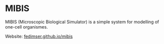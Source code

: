 # MIBIS

MIBIS (Microscopic Biological Simulator) is a simple system for modelling of one-cell organismes.

Website: [fedimser.github.io/mibis](http://fedimser.github.io/mibis)
